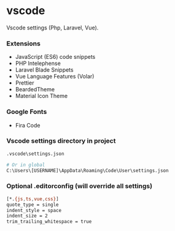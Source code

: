# vscode
Vscode settings (Php, Laravel, Vue).

### Extensions
- JavaScript (ES6) code snippets
- PHP Intelephense
- Laravel Blade Snippets
- Vue Language Features (Volar)
- Prettier
- BeardedTheme
- Material Icon Theme

### Google Fonts
- Fira Code

### Vscode settings directory in project
```sh
.vscode\settings.json

# Or in global
C:\Users\[USERNAME]\AppData\Roaming\Code\User\settings.json
 ```

### Optional .editorconfig (will override all settings)
```sh
[*.{js,ts,vue,css}]
quote_type = single
indent_style = space
indent_size = 2
trim_trailing_whitespace = true
```

